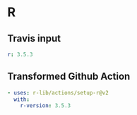 # R

## Travis input

```yaml
r: 3.5.3
```

## Transformed Github Action

```yaml
- uses: r-lib/actions/setup-r@v2
  with:
    r-version: 3.5.3
```
